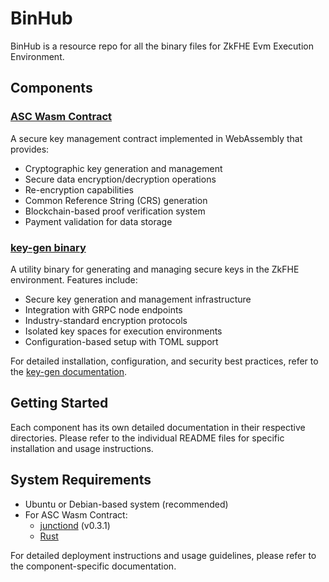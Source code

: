 # BinHub

BinHub is a resource repo for all the binary files for ZkFHE Evm Execution Environment.

## Components

### [ASC Wasm Contract](./asc-wasm-contract/README.md)

A secure key management contract implemented in WebAssembly that provides:

- Cryptographic key generation and management
- Secure data encryption/decryption operations
- Re-encryption capabilities
- Common Reference String (CRS) generation
- Blockchain-based proof verification system
- Payment validation for data storage

### [key-gen binary](./key-gen/README.md)

A utility binary for generating and managing secure keys in the ZkFHE environment. Features include:

- Secure key generation and management infrastructure
- Integration with GRPC node endpoints
- Industry-standard encryption protocols
- Isolated key spaces for execution environments
- Configuration-based setup with TOML support

For detailed installation, configuration, and security best practices, refer to the [key-gen documentation](./key-gen/README.md).

## Getting Started

Each component has its own detailed documentation in their respective directories. Please refer to the individual README files for specific installation and usage instructions.

## System Requirements

- Ubuntu or Debian-based system (recommended)
- For ASC Wasm Contract:
  - [junctiond](https://github.com/airchains-network/junction/releases/download/v0.3.1/junctiond-linux-amd64) (v0.3.1)
  - [Rust](https://www.rust-lang.org/tools/install)

For detailed deployment instructions and usage guidelines, please refer to the component-specific documentation.
